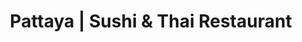 ---
layout: place
title: "Pattaya | Sushi & Thai Restaurant"
permalink: /alaska/wasilla/pattaya-sushi-thai-restaurant.html
stateAbbr: AK
stateName: Alaska
cityName: Wasilla
seo:
  name: "Pattaya | Sushi & Thai Restaurant"
  type: Restaurant
  links: https://www.clover.com/online-ordering/pattaya-sushi-restaurant-wasilla
description: "Looking for sushi in Wasilla, Alaska? Check out Pattaya | Sushi & Thai Restaurant for a delightful Japanese dining experience. Enjoy a variety of sushi and o..."
place_id: ChIJYa0lTRPeyFYRk037iqC1_7E
photos:
  - name: >-
      places/ChIJYa0lTRPeyFYRk037iqC1_7E/photos/AeeoHcKqYMoTXMzY1tpvAutW7QzyoE1NIVAfF8q70azPvSwZKfsHA3dryb52quRS-aLwgw96yT3WA3i4ipVWA84h9DqPcriBjEp2HlzuT85NKecfDzEmIwh9ZvfkXrmsxlU-hYSmELuHh25rL6gc0cT-r2RivmUUUiGUQJI9XAgEObC7vS7i2ufcbdOPyc9ZWVOOmyy_vKdkpU8UavRYwK83olldYKe8tIz71AATD8lc55ZaJ_atHZzORP-pYzKwUNaYEiyVLcXAxsRBi4UJqD2Xu_jlrfD00whX1EypoTJMaP_DWBYXtu00hPgBMjuluhrmDBTMmny-cEng3g6pghi6XwIQZDtqdjWnlAH3K7agVWyL7W-OooIUuSlCXtoY1-ud86de4QYxsyIOnJ3j2JM1L-bVOqq0Bqstq-H3jiFCe_-ViA
    widthPx: 4624
    heightPx: 3468
    authorAttributions:
      - displayName: Mason Storm
        uri: https://maps.google.com/maps/contrib/108871203406088965387
        photoUri: >-
          https://lh3.googleusercontent.com/a/ACg8ocIasDwf0g8jW7iXDSb9RF97UlhQkQetl3ZlgTByAsDFz_4Pqg=s100-p-k-no-mo
    flagContentUri: >-
      https://www.google.com/local/imagery/report/?cb_client=maps_api_places.places_api&image_key=!1e10!2sCIHM0ogKEICAgID7rKbbRQ&hl=en-US
    googleMapsUri: >-
      https://www.google.com/maps/place//data=!3m4!1e2!3m2!1sCIHM0ogKEICAgID7rKbbRQ!2e10!4m2!3m1!1s0x56c8de134d25ad61:0xb1ffb5a08afb4d93
  - name: >-
      places/ChIJYa0lTRPeyFYRk037iqC1_7E/photos/AeeoHcJiHLuE-G4zQhxAnhaWGSnrfbnYMXwu0tYUWzbx28DHxQ182rPvF7WCXVw4IOQ0_JoN1Bi0zz0mt3gtdepJZ2zhNLEFthhr0O9C7uXuZ8qllw4jf6BdB6CqgpNhxzmo39jdVBUFIy-YMmUcex6SpJxAdYPnAUxB7rqraUn0CFBghm7k5WMI0Tn252GEIMUwtJ0zomoeUAcJVvR9xJVAdfc2ChSw9YOrRelInSQps9NReIWrliHVSSkQVnATwtUflEhlX5CsfIniva-UFLNFTSn_jTZhXtao3v-1nUX5rJ1N_6pwqFtj5uXSdpY_v-z8KSTV_EfdTG8DzVcTMbarkUr0O4uRsoKhmN4Jiqacpw9uuZzMVHu2ITS9e6nJh_7q2iYMwioLe0Y6Ohbcfn7Qtcgl_mKY6g-isZBVYa4bGY23dw
    widthPx: 4000
    heightPx: 1868
    authorAttributions:
      - displayName: Adam Strack
        uri: https://maps.google.com/maps/contrib/108920540540932323807
        photoUri: >-
          https://lh3.googleusercontent.com/a-/ALV-UjXUsVl8MKbysogsxKciFi3ux3Vo82-qQakzXsf_0TwOUIW6x_QV=s100-p-k-no-mo
    flagContentUri: >-
      https://www.google.com/local/imagery/report/?cb_client=maps_api_places.places_api&image_key=!1e10!2sCIHM0ogKEICAgIDBg_XnJQ&hl=en-US
    googleMapsUri: >-
      https://www.google.com/maps/place//data=!3m4!1e2!3m2!1sCIHM0ogKEICAgIDBg_XnJQ!2e10!4m2!3m1!1s0x56c8de134d25ad61:0xb1ffb5a08afb4d93
  - name: >-
      places/ChIJYa0lTRPeyFYRk037iqC1_7E/photos/AeeoHcLpgp0XcPEzWZLgEf-e95BLPbKuJYwcUX46CaSCVFXYfGlfa5RZqV6sgabhIgD8wFPLf9mDPFCAAdZ7uUaRU3BZVmQucFIWH3XA3VQ9fKw3KiBUIwUeC_1RisjYc6dufWhdA1q7JqRuHEsBgFdUPn02cqyLmvo_G_j-VHb6RPusY8dw2PuI-1Zw88n5uNkCVIcgP7m3yOEIETTwv5IuVNguuqHQJBcISVgPXePwFq9msj8tmxGwBI78ROLZFYEhR2kieXw81w-90o3AhJdnT_UDEGb7rsRQBS2IfcjVH7Rc4BJ3xoFQIgf2bbjP-GS7MPPhziHBEPX9kQ8CqsyndLUBLysUYphw2iGgq1VHsizybG_N5pgJ2RIyPepygakvvm2C4IsQOUQ53manJdXZs37mY4d-P_kznzDhXpRGliiElo0
    widthPx: 2992
    heightPx: 2992
    authorAttributions:
      - displayName: Amanda Steward
        uri: https://maps.google.com/maps/contrib/106692687684619478405
        photoUri: >-
          https://lh3.googleusercontent.com/a-/ALV-UjXyY4PGKVHKmRyPmnh5ve-qSUH7CdAu7V9OBir1wUE4sk9ZwLS_=s100-p-k-no-mo
    flagContentUri: >-
      https://www.google.com/local/imagery/report/?cb_client=maps_api_places.places_api&image_key=!1e10!2sCIHM0ogKEICAgIC19af94wE&hl=en-US
    googleMapsUri: >-
      https://www.google.com/maps/place//data=!3m4!1e2!3m2!1sCIHM0ogKEICAgIC19af94wE!2e10!4m2!3m1!1s0x56c8de134d25ad61:0xb1ffb5a08afb4d93
  - name: >-
      places/ChIJYa0lTRPeyFYRk037iqC1_7E/photos/AeeoHcI-N9v-QvqUq0hgYyZm97cmCW1AK85PPLzbmBueNQZODQOERYAhpYu8XgMG6nLK3FgnjiHCpJmikFszY4z_JJqNCQi30SpY6aHv3grwPHOrCzW6sEmMZoN7-dZyry9dy6w3fg-pZ-hVzUzqISeZ7Kiwu-UJCtgU4N1z8pdDpNZNki0SKT8zCIc5lBgfVE1hwuHhT24t4JSKT9Xe-OkKo-MtzabW3VvgcOcsDDcZpKS3WEjQf-ECB5KEuGkz68mMrYjz6G-rbxPCpdLRtuLLqwKnXvcmqCftCo7hN82SwKIHz0tqQTAaet1fmvuswRMAs8TOKMYDxIscP2Tkb2kz-ZHbUF2hspLbNfznLoCbBCntmXMhP_ycc5zdx6yP4oEgdScOHQzsXz9D-qXZ1bHHkrtG3k_QHGtrVjY-A2_cFhgALMZw
    widthPx: 3024
    heightPx: 4032
    authorAttributions:
      - displayName: Crystal Dortch
        uri: https://maps.google.com/maps/contrib/117923424334590699790
        photoUri: >-
          https://lh3.googleusercontent.com/a/ACg8ocJU-hpH5G3Pe2cLBkmBtvIcczPmRq_KowlZA9xDx07ptoJYVg=s100-p-k-no-mo
    flagContentUri: >-
      https://www.google.com/local/imagery/report/?cb_client=maps_api_places.places_api&image_key=!1e10!2sCIHM0ogKEICAgICb4u_w9gE&hl=en-US
    googleMapsUri: >-
      https://www.google.com/maps/place//data=!3m4!1e2!3m2!1sCIHM0ogKEICAgICb4u_w9gE!2e10!4m2!3m1!1s0x56c8de134d25ad61:0xb1ffb5a08afb4d93
  - name: >-
      places/ChIJYa0lTRPeyFYRk037iqC1_7E/photos/AeeoHcLMniZ1pk0vHF49jqOYLbQB81F8xxngf97E-bJw976Ve-8yXi1imDtBw5lYagFf98pa7NAK4V_Yt99pq4Ypsl6b9rFIcVEJWlGCS_62bjx3f_BguzMw0dVHd84DqcxmFSwKmI__Lve7ptKlK48U5mzlMj6MU-Tfum1P4V8vXddmjNHzWI5K6iiXaCi2gz7o8jj07MPHl3epPF0SfHNUws88dBmDkN6JJmW6AYwehJU0BPtnO_elm9D9bRaurJB_qP6fWHpMG4HVhKp5gnZoYfNOxgnrP9JsI1l-h_Qf6S83AUrU_SP5CyB9N8mLgzyfmLdj-vsFK6qvcn12i1iNTg4EvYyrwdsE-lLaSuHo5D_UyHLlZu9NiFMJLSvIRUo9K8Gwp9cEhaCs3NKkwqgPoivgmViAitOcYAHBU1n8kspNoA
    widthPx: 3024
    heightPx: 4032
    authorAttributions:
      - displayName: Melina Regoord
        uri: https://maps.google.com/maps/contrib/116710946198380389397
        photoUri: >-
          https://lh3.googleusercontent.com/a-/ALV-UjW7i1GOMCve1bhjZsLf4deNkkMlDUh3ApRp0N4kPYk-TBqeQgY=s100-p-k-no-mo
    flagContentUri: >-
      https://www.google.com/local/imagery/report/?cb_client=maps_api_places.places_api&image_key=!1e10!2sCIHM0ogKEICAgIDbxPjtQg&hl=en-US
    googleMapsUri: >-
      https://www.google.com/maps/place//data=!3m4!1e2!3m2!1sCIHM0ogKEICAgIDbxPjtQg!2e10!4m2!3m1!1s0x56c8de134d25ad61:0xb1ffb5a08afb4d93
  - name: >-
      places/ChIJYa0lTRPeyFYRk037iqC1_7E/photos/AeeoHcICfUwKwmMqJ1w8bpm9jjUCxpLla_N2r-9BFaJ3HivDuX6TBF5yuQsKdULeUcagbtSHW1XrfNAfJLxAEeVheha2sW_56JscuWyxbTRCpMzprMHKKPQ9fEIPtvEHF4jg-0LIc5vVLS0w20xEostCo2f5IBcqcu_HteZVEGR1Jjf3OdCJDp-U7h8CzUz_wqAGU668iw57nt1TwYv3vhOpiESxLYW8y_7Cv_hOs77UOxkOtWz0rOGrDc9jTL_ptEkZ0Y3gXHU11QCvKGhx8ueFPGUUJLqFj12tzFx4n-p_Hz50b16vCpBaFPSL7b-olzfhhozDXLLkxulRpWcTyv-aIFwa6KuudOSDtwVz1Dnso5d4mkHqE4BWxxZi-s3yU3314g_cNyGv7hZSQQO8pLP4y7Wg_Ve1olFYw2lmPlPS0kk-jQ
    widthPx: 3024
    heightPx: 4032
    authorAttributions:
      - displayName: Samantha Geyer
        uri: https://maps.google.com/maps/contrib/107606381025951027423
        photoUri: >-
          https://lh3.googleusercontent.com/a/ACg8ocIyzdEk-JBAyTmhutjB8cD-Kg44_wR43kkec_EOr23tqAKvQcQ=s100-p-k-no-mo
    flagContentUri: >-
      https://www.google.com/local/imagery/report/?cb_client=maps_api_places.places_api&image_key=!1e10!2sCIHM0ogKEICAgICn0f_HNA&hl=en-US
    googleMapsUri: >-
      https://www.google.com/maps/place//data=!3m4!1e2!3m2!1sCIHM0ogKEICAgICn0f_HNA!2e10!4m2!3m1!1s0x56c8de134d25ad61:0xb1ffb5a08afb4d93
  - name: >-
      places/ChIJYa0lTRPeyFYRk037iqC1_7E/photos/AeeoHcIqFXcF8fW5LIBfXHW8DsOShyu13HJtHPRL9PMQyQOXRS2Iwkd8hfQRrhrWkaxWiQeBSjwXkPIl-yRp9F_poyGzMH-cotGoLJHVW2vEpMioxTF097_BGD4d1ScTgfp1SKQQS9CGL4k-Sebisqw8N42cMgudGgm_lydIlWoYUSeLfM5eOEHWCUR4i1rHTf0XuTFxZLFYxKnNIePh3lWFlR7LWBNuv-3DRGruhqNaJexPBy4jFogGhTsY0RA228Yh3oMGieuYvfvwrSOStCAXCus68N_u6R-nlEiBYgQq02CXS-TsLAwU1_Ixq5iV4wfN5Vgxny9q8WRreaPdfe0uRJKJXAHahNION1rdAy_FM-rAbLu92LUNUpgChsANfikoZf7ZEM9Xk2H8e2KavzUwe0pBMbXlR-XaNN8BOHExV6g
    widthPx: 4032
    heightPx: 3024
    authorAttributions:
      - displayName: Marcy Sowers
        uri: https://maps.google.com/maps/contrib/106562882330320995670
        photoUri: >-
          https://lh3.googleusercontent.com/a-/ALV-UjXZyzBqzhim6-NT1hStoa65xSpOcmlCyTuLAqIQiLrNLc6W-z00xg=s100-p-k-no-mo
    flagContentUri: >-
      https://www.google.com/local/imagery/report/?cb_client=maps_api_places.places_api&image_key=!1e10!2sCIHM0ogKEICAgICsgJnPBw&hl=en-US
    googleMapsUri: >-
      https://www.google.com/maps/place//data=!3m4!1e2!3m2!1sCIHM0ogKEICAgICsgJnPBw!2e10!4m2!3m1!1s0x56c8de134d25ad61:0xb1ffb5a08afb4d93
  - name: >-
      places/ChIJYa0lTRPeyFYRk037iqC1_7E/photos/AeeoHcLQm0GRrUPR67JwnuncyAuFRaLG7xzev5ClmP6I3h1AfyCLdr5dlC69bP4sRwqK-hXGk1zLdfY1rzpAMnAFIFrDx_4Pwo_lQ-xV9p9fYZ5IdFsyPlc07Ym2tbIE74v0xb35TsWlLWlcLO8UxOEPc8Gps4oDdJvmctLLvrtfvbdvJJF-Y8asmpxOuSiVezuC2iLZW71ttijMGenc_O1Ketmcv0oWJ_SbR7nv7A-XghqZau0O7DXC1rtpShIRKAQznYIH-Lmqux1JsbIhksmOXS91hwXG0xplvkQtZF9JsudEuXbx_gEnGMjqW-Yp3XY_KeCyKeSaMw6SgYWD47X36pmknSI7sx4ztqhU53mp1JEHO5to-9MRBVIrxMLICL5QEjYY5cz79y9BUUvHBn_8k3qVfat7ea1jboB1QwNBM6I-D8vM
    widthPx: 4096
    heightPx: 2304
    authorAttributions:
      - displayName: Jyri Larm
        uri: https://maps.google.com/maps/contrib/108220254932563179360
        photoUri: >-
          https://lh3.googleusercontent.com/a-/ALV-UjWroKyBvNb1uaUZ8LCWiSwBoXEyhP66mAGAt3rVyaVpM4eFFR3B=s100-p-k-no-mo
    flagContentUri: >-
      https://www.google.com/local/imagery/report/?cb_client=maps_api_places.places_api&image_key=!1e10!2sCIHM0ogKEICAgICsvL-u3gE&hl=en-US
    googleMapsUri: >-
      https://www.google.com/maps/place//data=!3m4!1e2!3m2!1sCIHM0ogKEICAgICsvL-u3gE!2e10!4m2!3m1!1s0x56c8de134d25ad61:0xb1ffb5a08afb4d93
  - name: >-
      places/ChIJYa0lTRPeyFYRk037iqC1_7E/photos/AeeoHcLd0xks4cYjtxG_LirWt1Je1FB0rmq5Zkw93v_h-gTIkAOgDRG9RXaSVoO-Fxn1UEn3dYIFVYKPoyszWCm2YbQrpEKP0YyFgQ54txXnfxBF9cb7jUNCG6lD2OHW1rUq_70P5t3sufqr1cmiiOfvux4WsCfsTaFKFm1pt-MCu_Rxelr3FTju-ArFY5skQMkzWRSHRzskeX8_7-qvkIx44v_38AjMoZwvRy3OVMPSgmyXjRXOMgwbUUf6v4gRYCyfbD79xdrRnaisiYKe3AtCWX0KpU9co7LsNWbfdZ7Tc27vyh51LUXTeB813twOrSDg0GV4w41hkXWieXQHwENIFmgIzdSVFTM4svunfzsrgEJEfgVEFXw8BBPexcseRvRs_2hvc4MsinE4oqzl6ufOCoLA0dbrz7DEK8loErS--DoUsfL8
    widthPx: 4032
    heightPx: 3024
    authorAttributions:
      - displayName: Manju (Alaskamanju ಅಲಾಸ್ಕಾ ಮಂಜು)
        uri: https://maps.google.com/maps/contrib/115841165586197843883
        photoUri: >-
          https://lh3.googleusercontent.com/a-/ALV-UjXluH7cGKdF9VSRwxsigwCaaIlE3v0NtxtZDLwNumq143F5W97Wfg=s100-p-k-no-mo
    flagContentUri: >-
      https://www.google.com/local/imagery/report/?cb_client=maps_api_places.places_api&image_key=!1e10!2sCIHM0ogKEICAgICknYHpiQE&hl=en-US
    googleMapsUri: >-
      https://www.google.com/maps/place//data=!3m4!1e2!3m2!1sCIHM0ogKEICAgICknYHpiQE!2e10!4m2!3m1!1s0x56c8de134d25ad61:0xb1ffb5a08afb4d93
  - name: >-
      places/ChIJYa0lTRPeyFYRk037iqC1_7E/photos/AeeoHcJEX4EsXMZDIunnoAjD-Y5DGpbb3mqpg9vIkyKtN1AgXeezoZU7AYJ--A8OjMAbysFmx9Wd7yKArru--iTndtsTPLDf5I-awAY9Soj54WyRj4Evq9jQZCXt3leMwOiix7u570KY87O0WbvUGPZHJWdoBsK30a4WDdkdIiou-eAWaCd-K2tV-xGw8yPVnUnyOkbLIeGPEfFilsNuLWWDORCOkRd_gwikxXu039WLbTLz1KU_DoJGEQjHWxz_oOLr7GZ-YyQusZLm7RrI5RhN5HzQcHbkHlSvS5gF_k_tNzTTfeZBORerDmaTqtK7xUrai5MRl877J3U0fAnsA20AHI-jtOR0xqpMyT6jPrmQXxymnYX1CU3Pe7aXVb7bIYqF7t3HA7LwC3qKds7ee_5r-0jRQ9RS9CQmfRE_eM74_1g_aj4
    widthPx: 4032
    heightPx: 1908
    authorAttributions:
      - displayName: Mikhail
        uri: https://maps.google.com/maps/contrib/107636771899299211364
        photoUri: >-
          https://lh3.googleusercontent.com/a-/ALV-UjU6SIQz0hg_GJac9OPXR9KP4yRCsMin2wF5PbhyzdVIsp5oj0Xi=s100-p-k-no-mo
    flagContentUri: >-
      https://www.google.com/local/imagery/report/?cb_client=maps_api_places.places_api&image_key=!1e10!2sCIHM0ogKEICAgICRlM2a0gE&hl=en-US
    googleMapsUri: >-
      https://www.google.com/maps/place//data=!3m4!1e2!3m2!1sCIHM0ogKEICAgICRlM2a0gE!2e10!4m2!3m1!1s0x56c8de134d25ad61:0xb1ffb5a08afb4d93
address: 701 E Parks Hwy STE 105, Wasilla, AK 99654, USA
street: 701 E Parks Hwy STE 105
city: Wasilla
state: AK
zip: '99654'
country: USA
neighborhood: null
latitude: '61.581671'
longitude: '-149.433903'
accessibility_options:
  wheelchairAccessibleParking: true
  wheelchairAccessibleEntrance: true
  wheelchairAccessibleRestroom: true
  wheelchairAccessibleSeating: true
business_status: OPERATIONAL
name: Pattaya | Sushi & Thai Restaurant
google_maps_links:
  directionsUri: >-
    https://www.google.com/maps/dir//''/data=!4m7!4m6!1m1!4e2!1m2!1m1!1s0x56c8de134d25ad61:0xb1ffb5a08afb4d93!3e0
  placeUri: https://maps.google.com/?cid=12826169964905581971
  writeAReviewUri: >-
    https://www.google.com/maps/place//data=!4m3!3m2!1s0x56c8de134d25ad61:0xb1ffb5a08afb4d93!12e1
  reviewsUri: >-
    https://www.google.com/maps/place//data=!4m4!3m3!1s0x56c8de134d25ad61:0xb1ffb5a08afb4d93!9m1!1b1
  photosUri: >-
    https://www.google.com/maps/place//data=!4m3!3m2!1s0x56c8de134d25ad61:0xb1ffb5a08afb4d93!10e5
primary_type: Thai Restaurant
opening_hours:
  regular: null
  current: null
secondary_opening_hours:
  regular:
    weekdayDescriptions: null
    type: null
  current:
    weekdayDescriptions: null
    type: null
phone: (907) 373-0706
price_level: PRICE_LEVEL_MODERATE
price_range: $10 &ndash; $20
rating: '4.3'
rating_count: 225
website: https://www.clover.com/online-ordering/pattaya-sushi-restaurant-wasilla
reviews: null
parking_options: null
payment_options: null
allow_dogs: null
curbside_pickup: null
delivery: null
dine_in: null
good_for_children: null
good_for_groups: null
good_for_sports: null
live_music: null
menu_for_children: null
outdoor_seating: null
reservable: null
restroom: null
serves_beer: null
serves_breakfast: null
serves_brunch: null
serves_cocktails: null
serves_coffee: null
serves_dinner: null
serves_dessert: null
serves_lunch: null
serves_vegetarian_food: null
serves_wine: null
takeout: null
summary: null

---